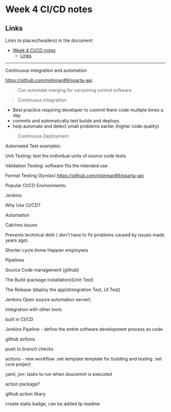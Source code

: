 # Week 4 CI/CD notes

## Links
Links to places(headers) in the document
- [Week 4 CI/CD notes](#week-4-cicd-notes)
  - [Links](#links)
_____

Continuous integration and automation 


 
https://github.com/nishman89/sparta-api
 
>Can automate merging for versioning control software

>Continuous Integration:
* Best practice requiring developer to commit there code multiple times a day
* commits and automatically test builds and deploys.
* help automate and detect small problems earlier (higher code quality)


>Continuous Deployment

Automated Test examples:

Unit Testing: test the individual units of source code tests

Validation Testing: software fits the intended use

Format Testing (Syntax)
https://github.com/nishman89/sparta-api

Popular CI/CD Environments:

Jenkins



Why Use CI/CD?

Automation

Catches issues

Prevents technical debt ( don't have to fix problems caused by issues made years ago)

Shorter cycle tinme
Happier employees



Pipelines

Source Code management (github)

The Build (package installation)(Unit Test)

The Release (deploy the app)(Integration Test, UI Test)


Jenkins Open source automation server\\

Integration with other tools

built in CI/CD

Jenkins Pipeline - define the entire software development process as code


github actions

push to branch checks

actions - new workflow
.net template
template for building and testing .net core project

yaml, jon: tasks to run when doucemnt is executed

action package?

github action libary 

create statis badge, can be added tp readme